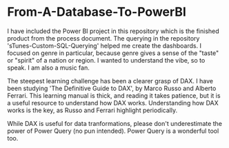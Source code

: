 # From-A-Database-To-PowerBI

I have included the Power BI project in this repository which is the finished product from the process document. The querying in the repository 'sTunes-Custom-SQL-Querying' helped me create the dashboards. I focused on genre in particular, because genre gives a sense of the "taste" or "spirit" of a nation or region. I wanted to understand the vibe, so to speak. I am also a music fan.  

The steepest learning challenge has been a clearer grasp of DAX. I have been studying 'The Definitive Guide to DAX', by Marco Russo and Alberto Ferrari. This learning manual is thick, and reading it takes patience, but it is a useful resource to understand how DAX works. Understanding how DAX works is the key, as Russo and Ferrari highlight periodically. 

While DAX is useful for data tranformations, please don't underestimate the power of Power Query (no pun intended). Power Query is a wonderful tool too. 

  
  
